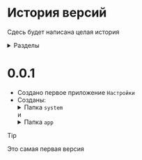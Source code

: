 # История версий 
Сдесь будет написана целая история 
<details><summary>Разделы</summary>

 - [0.0.1](#0.0.1)
</details>

# 0.0.1
 - Создано первое приложение `Настройки`
 - Созданы: <details><summary>Папка `system`</summary>`system`,`button.1`</details>
 и <details><summary>Папка `app`</summary> `setting.com`</details>
 
>[!TIP]
>Это самая первая версия
